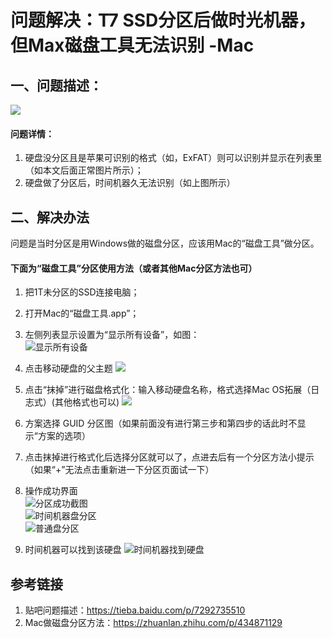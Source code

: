 # 问题解决：T7 SSD分区后做时光机器，但Max磁盘工具无法识别 -Mac

## 一、问题描述：
![](https://raw.githubusercontent.com/lukelee98/PicBed/main/Pic2022/%E6%97%B6%E9%97%B4%E6%9C%BA%E5%99%A8%E6%97%A0%E6%B3%95%E8%AF%86%E5%88%AB.jpg) 

#### 问题详情：
1. 硬盘没分区且是苹果可识别的格式（如，ExFAT）则可以识别并显示在列表里（如本文后面正常图片所示）；
2. 硬盘做了分区后，时间机器久无法识别（如上图所示）



## 二、解决办法
问题是当时分区是用Windows做的磁盘分区，应该用Mac的“磁盘工具”做分区。

#### 下面为“磁盘工具”分区使用方法（或者其他Mac分区方法也可）
1. 把1T未分区的SSD连接电脑；

2. 打开Mac的“磁盘工具.app”；

3. 左侧列表显示设置为“显示所有设备”，如图：  
    ![显示所有设备](./pic/磁盘工具.png)

4. 点击移动硬盘的父主题
    ![](https://raw.githubusercontent.com/lukelee98/PicBed/main/Pic2022/%E7%82%B9%E5%87%BB%E7%88%B6%E6%A0%87%E9%A2%98.jpg)

5. 点击“抹掉”进行磁盘格式化：输入移动硬盘名称，格式选择Mac OS拓展（日志式）(其他格式也可以)
    ![](https://raw.githubusercontent.com/lukelee98/PicBed/main/Pic2022/%E6%8A%B9%E6%8E%89%E7%A3%81%E7%9B%98.jpg)

6. 方案选择 GUID 分区图（如果前面没有进行第三步和第四步的话此时不显示“方案的选项）

7. 点击抹掉进行格式化后选择分区就可以了，点进去后有一个分区方法小提示（如果“+”无法点击重新进一下分区页面试一下）

8. 操作成功界面  
    ![分区成功截图](./pic/分区成功截图.png)  
    ![时间机器盘分区](./pic/时间机器盘分区.png)  
    ![普通盘分区](./pic/普通盘分区.png)  

7. 时间机器可以找到该硬盘
    ![时间机器找到硬盘](./pic/时间机器找到硬盘.png)  



## 参考链接
1. 贴吧问题描述：https://tieba.baidu.com/p/7292735510
2. Mac做磁盘分区方法：https://zhuanlan.zhihu.com/p/434871129

